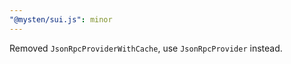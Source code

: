 ```yaml
---
"@mysten/sui.js": minor
---
```


Removed `JsonRpcProviderWithCache`, use `JsonRpcProvider` instead.
